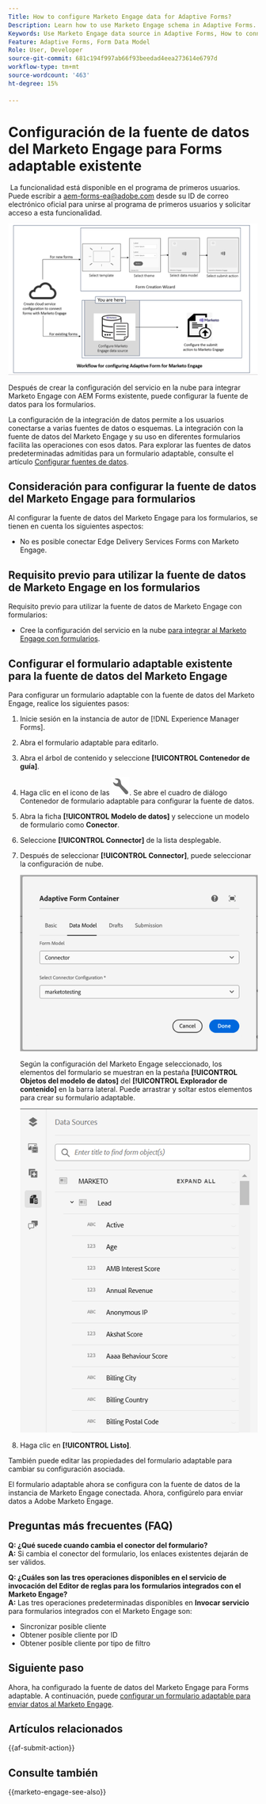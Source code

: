```yaml
---
Title: How to configure Marketo Engage data for Adaptive Forms?
Description: Learn how to use Marketo Engage schema in Adaptive Forms.
Keywords: Use Marketo Engage data source in Adaptive Forms, How to connect a Marketo instance data source with form? , Connect a form to Marketo.
Feature: Adaptive Forms, Form Data Model
Role: User, Developer
source-git-commit: 681c194f997ab66f93beedad4eea273614e6797d
workflow-type: tm+mt
source-wordcount: '463'
ht-degree: 15%

---
```



# Configuración de la fuente de datos del Marketo Engage para Forms adaptable existente

<span class="preview"> La funcionalidad está disponible en el programa de primeros usuarios. Puede escribir a aem-forms-ea@adobe.com desde su ID de correo electrónico oficial para unirse al programa de primeros usuarios y solicitar acceso a esta funcionalidad. </span>

![Flujo de trabajo](/help/forms/assets/workflow-marketo-2.png)

Después de crear la configuración del servicio en la nube para integrar Marketo Engage con AEM Forms existente, puede configurar la fuente de datos para los formularios.

La configuración de la integración de datos permite a los usuarios conectarse a varias fuentes de datos o esquemas. La integración con la fuente de datos del Marketo Engage y su uso en diferentes formularios facilita las operaciones con esos datos. Para explorar las fuentes de datos predeterminadas admitidas para un formulario adaptable, consulte el artículo [Configurar fuentes de datos](/help/forms/configure-data-sources.md).

## Consideración para configurar la fuente de datos del Marketo Engage para formularios

Al configurar la fuente de datos del Marketo Engage para los formularios, se tienen en cuenta los siguientes aspectos:

* No es posible conectar Edge Delivery Services Forms con Marketo Engage.

## Requisito previo para utilizar la fuente de datos de Marketo Engage en los formularios

Requisito previo para utilizar la fuente de datos de Marketo Engage con formularios:

* Cree la configuración del servicio en la nube [para integrar al Marketo Engage con formularios](/help/forms/integrate-form-to-marketo-engage.md).

## Configurar el formulario adaptable existente para la fuente de datos del Marketo Engage

Para configurar un formulario adaptable con la fuente de datos del Marketo Engage, realice los siguientes pasos:
1. Inicie sesión en la instancia de autor de [!DNL Experience Manager Forms].

1. Abra el formulario adaptable para editarlo.
1. Abra el árbol de contenido y seleccione **[!UICONTROL Contenedor de guía]**.
1. Haga clic en el icono de las ![Propiedades del contenedor del formulario adaptable](/help/forms/assets/configure-icon.svg). Se abre el cuadro de diálogo Contenedor de formulario adaptable para configurar la fuente de datos.
1. Abra la ficha **[!UICONTROL Modelo de datos]** y seleccione un modelo de formulario como **Conector**.
1. Seleccione **[!UICONTROL Connector]** de la lista desplegable.

1. Después de seleccionar **[!UICONTROL Connector]**, puede seleccionar la configuración de nube.

   ![Seleccionar Conector De Marketo](/help/forms/assets/select-marketo-connector.png)

   Según la configuración del Marketo Engage seleccionado, los elementos del formulario se muestran en la pestaña **[!UICONTROL Objetos del modelo de datos]** del **[!UICONTROL Explorador de contenido]** en la barra lateral. Puede arrastrar y soltar estos elementos para crear su formulario adaptable.

   ![Source de datos de Marketo](/help/forms/assets/marketo-engage-data-source.png)

1. Haga clic en **[!UICONTROL Listo]**.

También puede editar las propiedades del formulario adaptable para cambiar su configuración asociada.

El formulario adaptable ahora se configura con la fuente de datos de la instancia de Marketo Engage conectada. Ahora, configúrelo para enviar datos a Adobe Marketo Engage.

## Preguntas más frecuentes (FAQ)

**Q: ¿Qué sucede cuando cambia el conector del formulario?**\
**A:** Si cambia el conector del formulario, los enlaces existentes dejarán de ser válidos.

**Q: ¿Cuáles son las tres operaciones disponibles en el servicio de invocación del Editor de reglas para los formularios integrados con el Marketo Engage?**\
**A:** Las tres operaciones predeterminadas disponibles en **Invocar servicio** para formularios integrados con el Marketo Engage son:
* Sincronizar posible cliente
* Obtener posible cliente por ID
* Obtener posible cliente por tipo de filtro

## Siguiente paso

Ahora, ha configurado la fuente de datos del Marketo Engage para Forms adaptable. A continuación, puede [configurar un formulario adaptable para enviar datos al Marketo Engage](/help/forms/submit-adaptive-form-to-marketo-engage.md).

## Artículos relacionados

{{af-submit-action}}

## Consulte también

{{marketo-engage-see-also}}


